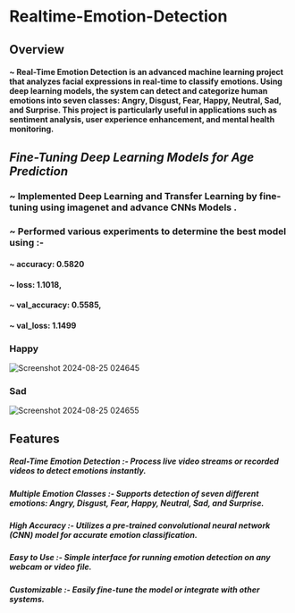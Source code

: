 # Realtime-Emotion-Detection
## Overview
#### ~ Real-Time Emotion Detection is an advanced machine learning project that analyzes facial expressions in real-time to classify emotions. Using deep learning models, the system can detect and categorize human emotions into seven classes: Angry, Disgust, Fear, Happy, Neutral, Sad, and Surprise. This project is particularly useful in applications such as sentiment analysis, user experience enhancement, and mental health monitoring.


## ***Fine-Tuning Deep Learning Models for Age Prediction***
### ~ Implemented Deep Learning and Transfer Learning by fine-tuning using imagenet and advance CNNs Models .
### ~ Performed various experiments to determine the best model using  :- 
#### ~  accuracy: 0.5820 
#### ~  loss: 1.1018,
#### ~ val_accuracy: 0.5585,
#### ~ val_loss: 1.1499 

### Happy 
![Screenshot 2024-08-25 024645](https://github.com/user-attachments/assets/a0236d18-702f-4f38-a190-4944ef11a074)

### Sad
![Screenshot 2024-08-25 024655](https://github.com/user-attachments/assets/116f429b-ec86-4210-ab19-131d2d109096)

## Features
##### *Real-Time Emotion Detection :-  Process live video streams or recorded videos to detect emotions instantly.*
##### Multiple Emotion Classes  :-  Supports detection of seven different emotions: Angry, Disgust, Fear, Happy, Neutral, Sad, and Surprise.
##### High Accuracy  :-  Utilizes a pre-trained convolutional neural network (CNN) model for accurate emotion classification.
##### Easy to Use  :-  Simple interface for running emotion detection on any webcam or video file.
##### Customizable  :-  Easily fine-tune the model or integrate with other systems.
